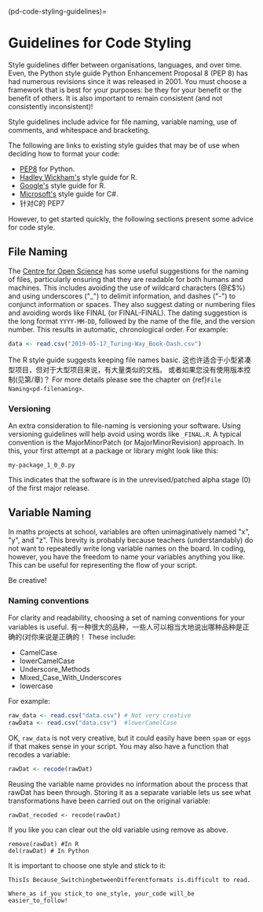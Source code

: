 (pd-code-styling-guidelines)=
# Guidelines for Code Styling

Style guidelines differ between organisations, languages, and over time. Even, the Python style guide Python Enhancement Proposal 8 (PEP 8) has had numerous revisions since it was released in 2001. You must choose a framework that is best for your purposes: be they for your benefit or the benefit of others. It is also important to remain consistent (and not consistently inconsistent)!

Style guidelines include advice for file naming, variable naming, use of comments, and whitespace and bracketing.

The following are links to existing style guides that may be of use when deciding how to format your code:

* [PEP8](https://www.python.org/dev/peps/pep-0008/) for Python.
* [Hadley Wickham's](http://adv-r.had.co.nz/Style.html) style guide for R.
* [Google's](https://google.github.io/styleguide/Rguide.xml) style guide for R.
* [Microsoft's](https://docs.microsoft.com/en-us/dotnet/csharp/programming-guide/inside-a-program/coding-conventions) style guide for C#.
* 针对C的 PEP7

However, to get started quickly, the following sections present some advice for code style.

## File Naming

The [Centre for Open Science](http://help.osf.io/m/bestpractices/l/609932-file-naming) has some useful suggestions for the naming of files, particularly ensuring that they are readable for both humans and machines. This includes avoiding the use of wildcard characters (@£$%) and using underscores ("\_") to delimit information, and dashes ("\-") to conjunct information or spaces. They also suggest dating or numbering files and avoiding words like FINAL (or FINAL-FINAL). The dating suggestion is the long format `YYYY-MM-DD`, followed by the name of the file, and the version number. This results in automatic, chronological order. For example:

```r
data <- read.csv("2019-05-17_Turing-Way_Book-Dash.csv")

```
The R style guide suggests keeping file names basic. 这也许适合于小型紧凑型项目，但对于大型项目来说，有大量类似的文档。 或者如果您没有使用版本控制(见第/章)？ For more details please see the chapter on {ref}`File Naming<pd-filenaming>`.

### Versioning

An extra consideration to file-naming is versioning your software. Using versioning guidelines will help avoid using words like `_FINAL.R`. A typical convention is the MajorMinorPatch (or MajorMinorRevision) approach. In this, your first attempt at a package or library might look like this:
```
my-package_1_0_0.py
```
This indicates that the software is in the unrevised/patched alpha stage (0) of the first major release.

## Variable Naming

In maths projects at school,  variables are often unimaginatively named "x", "y", and "z". This brevity is probably because teachers (understandably) do not want to repeatedly write long variable names on the board. In coding, however, you have the freedom to name your variables anything you like. This can be useful for representing the flow of your script.

Be creative!

### Naming conventions

For clarity and readability, choosing a set of naming conventions for your variables is useful. 有一种很大的品种，一些人可以相当大地说出哪种品种是正确的(对你来说是正确的！ These include:

- CamelCase
- lowerCamelCase
- Underscore_Methods
- Mixed_Case_With_Underscores
- lowercase

For example:

```r
raw_data <- read.csv("data.csv") # Not very creative
rawData <- read.csv("data.csv")  #lowerCamelCase
```

OK, `raw_data` is not very creative, but it could easily have been `spam` or `eggs` if that makes sense in your script. You may also have a function that recodes a variable:

```r
rawDat <- recode(rawDat)
```

Reusing the variable name provides no information about the process that rawDat has been through. Storing it as a separate variable lets us see what transformations have been carried out on the original variable:

```
rawDat_recoded <- recode(rawDat)
```

If you like you can clear out the old variable using remove as above.

```
remove(rawDat) #In R
del(rawDat) # In Python
```

It is important to choose one style and stick to it:

```
ThisIs Because_SwitchingbetweenDifferentformats is.difficult to read.
```

```
Where_as if_you stick_to one_style, your_code will_be easier_to_follow!
```

